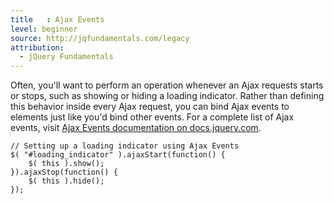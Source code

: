 ```yaml
---
title   : Ajax Events
level: beginner
source: http://jqfundamentals.com/legacy
attribution:
  - jQuery Fundamentals
---
```

Often, you'll want to perform an operation whenever an Ajax requests starts or
stops, such as showing or hiding a loading indicator. Rather than defining
this behavior inside every Ajax request, you can bind Ajax events to elements
just like you'd bind other events. For a complete list of Ajax events, visit
[Ajax Events documentation on docs.jquery.com](http://docs.jquery.com/Ajax_Events).

```
// Setting up a loading indicator using Ajax Events
$( "#loading_indicator" ).ajaxStart(function() {
	$( this ).show();
}).ajaxStop(function() {
	$( this ).hide();
});
```
